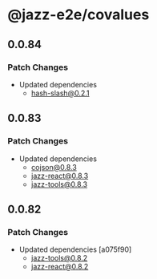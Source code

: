 # @jazz-e2e/covalues

## 0.0.84

### Patch Changes

-   Updated dependencies
    -   hash-slash@0.2.1

## 0.0.83

### Patch Changes

-   Updated dependencies
    -   cojson@0.8.3
    -   jazz-react@0.8.3
    -   jazz-tools@0.8.3

## 0.0.82

### Patch Changes

-   Updated dependencies [a075f90]
    -   jazz-tools@0.8.2
    -   jazz-react@0.8.2

